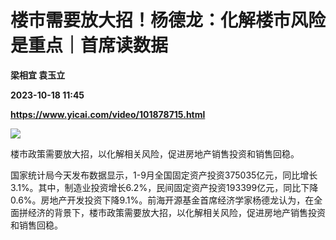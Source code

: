 # 楼市需要放大招！杨德龙：化解楼市风险是重点｜首席读数据
**梁相宜 袁玉立**

**2023-10-18 11:45**

**https://www.yicai.com/video/101878715.html**

![](http://imgcdn.yicai.com/vms-new/2023/10/d39d435a-2dcd-4562-acaf-5b690d64e9ce.jpeg) 

楼市政策需要放大招，以化解相关风险，促进房地产销售投资和销售回稳。

国家统计局今天发布数据显示，1-9月全国固定资产投资375035亿元，同比增长3.1%。其中，制造业投资增长6.2%，民间固定资产投资193399亿元，同比下降0.6%。房地产开发投资下降9.1%。前海开源基金首席经济学家杨德龙认为，在全面拼经济的背景下，楼市政策需要放大招，以化解相关风险，促进房地产销售投资和销售回稳。